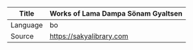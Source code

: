 |Title | Works of Lama Dampa Sönam Gyaltsen 
| --- | --- 
|Language | bo
|Source | https://sakyalibrary.com
